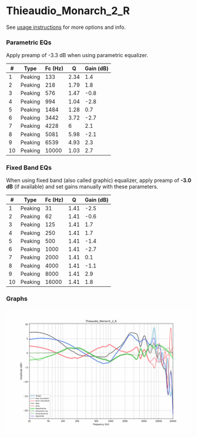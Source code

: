 # Thieaudio_Monarch_2_R
See [usage instructions](https://github.com/jaakkopasanen/AutoEq#usage) for more options and info.

### Parametric EQs
Apply preamp of -3.3 dB when using parametric equalizer.

|   # | Type    |   Fc (Hz) |    Q |   Gain (dB) |
|-----|---------|-----------|------|-------------|
|   1 | Peaking |       133 | 2.34 |         1.4 |
|   2 | Peaking |       218 | 1.79 |         1.8 |
|   3 | Peaking |       576 | 1.47 |        -0.8 |
|   4 | Peaking |       994 | 1.04 |        -2.8 |
|   5 | Peaking |      1484 | 1.28 |         0.7 |
|   6 | Peaking |      3442 | 3.72 |        -2.7 |
|   7 | Peaking |      4228 | 6    |         2.1 |
|   8 | Peaking |      5081 | 5.98 |        -2.1 |
|   9 | Peaking |      6539 | 4.93 |         2.3 |
|  10 | Peaking |     10000 | 1.03 |         2.7 |

### Fixed Band EQs
When using fixed band (also called graphic) equalizer, apply preamp of **-3.0 dB** (if available) and set gains manually with these parameters.

|   # | Type    |   Fc (Hz) |    Q |   Gain (dB) |
|-----|---------|-----------|------|-------------|
|   1 | Peaking |        31 | 1.41 |        -2.5 |
|   2 | Peaking |        62 | 1.41 |        -0.6 |
|   3 | Peaking |       125 | 1.41 |         1.7 |
|   4 | Peaking |       250 | 1.41 |         1.7 |
|   5 | Peaking |       500 | 1.41 |        -1.4 |
|   6 | Peaking |      1000 | 1.41 |        -2.7 |
|   7 | Peaking |      2000 | 1.41 |         0.1 |
|   8 | Peaking |      4000 | 1.41 |        -1.1 |
|   9 | Peaking |      8000 | 1.41 |         2.9 |
|  10 | Peaking |     16000 | 1.41 |         1.8 |

### Graphs
![](./Thieaudio_Monarch_2_R.png)
